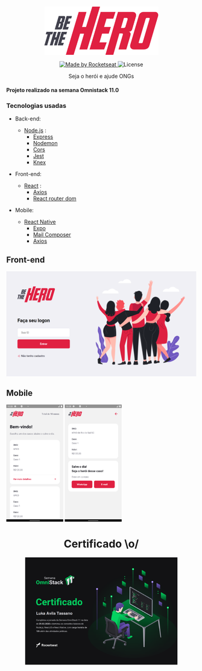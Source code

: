 <p align="center" > 
<img src="./assets/logo.svg" width="60%" />
<p/>

<p align="center">
  <a href="https://rocketseat.com.br">
    <img alt="Made by Rocketseat" src="https://img.shields.io/badge/made%20by-Rocketseat-red">
  </a>
  <img alt="License" src="https://img.shields.io/badge/license-MIT-red">
</p>

<p align="center" >
  Seja o herói e ajude ONGs
</p>

#### Projeto realizado na semana Omnistack 11.0
### Tecnologias usadas
- Back-end:
  - [Node.js](https://nodejs.org/en/) :
    - [Express](https://expressjs.com/pt-br/)
    - [Nodemon](https://www.npmjs.com/package/nodemon)
    - [Cors](https://expressjs.com/en/resources/middleware/cors.html)
    - [Jest](https://jestjs.io/pt-BR/)
    - [Knex](http://knexjs.org/)

- Front-end:
  - [React](https://pt-br.reactjs.org/) :
    - [Axios](https://github.com/axios/axios)
    - [React router dom](https://reacttraining.com/react-router/web/guides/quick-start)

- Mobile:
  - [React Native](https://reactnative.dev/)
    - [Expo](https://expo.io/)
    - [Mail Composer](https://docs.expo.io/versions/latest/sdk/mail-composer/)
    - [Axios](https://github.com/axios/axios)
    
## Front-end
<p align="center" >
  <img src="./assets/web.png" >
<p/>

## Mobile
<p>
  <img src="./assets/screenshotHome.png" width="30%" >
  <img src="./assets/screenshotDetails.png" width="30%" >
<p/>

<h1 align="center">
    Certificado \o/
</h1>

<p align="center">
  <img width="80%" src="./assets/certificado.jpg">
</p>